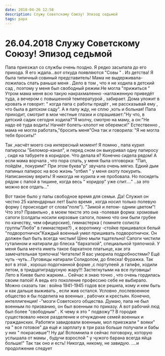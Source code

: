 ```yaml
---
date: 2018-04-26 12:58
description: Служу Советскому Союзу! Эпизод седьмой
tags: papa
---
```

# 26.04.2018 Служу Советскому Союзу! Эпизод седьмой

Папа приезжал со службы очень поздно.  Я редко засыпала до его прихода. Я его ждала...вот откуда появляются "Совы " . Из детства! Я была типичный совиный представитель! Мама не выдерживала-ложилась спать раньше меня . Дело в том , что я не ходила в детский сад , поэтому у меня был свободный режим.Не могла "прижиться " Утром  мама меня всю такую накрахмаленно -наглаженную приведёт туда, а вечером с повышенной температурой , забирает. Дома уложит в кровать и говорит: " когда папа с работы придёт , не рассказывай ему , что была в детском саду". А я папу жду, не сплю ,хоть и больная! Папа приходит, смотрит в мои честные глазки и спрашивает:"Ну что, в детский садик сегодня ходила?"Я молчу, смотрю на маму, а он:"Не надо её туда водить! Начнёт болеть-хлопот не оберемся!" Естественно , мама не могла работать,"бросить меня"Она так и говорила: "Я не могла тебя бросить!"

Так ,насчёт моего сна интересный момент! Я помню , папа курил папиросы "Беломор-канал", и перед сном он выкуривал одну папиросу , сидя на табурете в коридоре. Что делала я? Конечно сидела рядом! А если мама ворчала , что пора спать, у меня была отговорка: "Пап, пойдём , покурим!" При этом буква"р" звучала очень мягко. Едкий дым папиных папирос на всю жизнь "отбил " у меня охоту покурить. Написанному верить! Я никогда не курила и не пробовала. Но посидеть рядом с папой в тишине, когда весь " коридор" уже спит...." ..за это можно все отдать..."

  Вот такое было у папы свободное время для семьи. Да! Служил он честно 25 календарных лет! Было время , когда носил только  полевую форму ( происходит от слова"поле").  "Зимой и летом- одним цветом"! Что это?  Правильно , в моем тексте это она -полевая форма: хромовые сапоги (солдаты носили кирзовые сапоги, помню что они были грубее по качеству, чем офицерские), гимнастерка  ( помните солиста группы"Любэ" в гимнастерке?) , к  воротнику -стойке пришивался белый "подворотничок"Каждый военный умел пришивать подворотничок. Он должен был быть всегда чистым! Шею мыли тщательно! Сапоги чистили гуталином и натирали до блеска "бархаткой", специальной тряпочкой. У меня была мечта иметь такое бархатное платьице, как эта замечательная тряпочка! Читатели! Я вас уморила подробностями?  Ещё чуть -чуть...Пуговицы натирали Солидолом, до блеска! Фуражка. Так вот в этой , хорошо подогнанной форме ,с портупеей ,в галифе, ходили  летом, в тридцатиградусную жару!!! Застегнутыми на все пуговицы! Лето в Киеве было жарким...   Сейчас я знаю точно , что очень гордилась своим папой! А ведь его поколение профессию себе не выбирало. Можно сказать так : война 1941-1945 годов все решила, кому и кем быть и как дальше выживать , если жив остался. Условно ,послевоенное общество я бы поделила на военных , рабочих и крестьян. Конечно, интеллигенция! -"мозги Советского общества.    Думаю, папа не был военным по призванию, он был военным по приказу. А вот рабочий люд был более "свободным" . К чему я это " подвожу"? В городке существовало некое разделение и отчуждение семей военных и гражданских. Работяги завидовали военным, мол приезжали " вояки" на " все готовое" да ещё и зарплату в три раза больше получали и бабы у них " покрасивше"!  Ну да! Вспомнила я сейчас поговорку, которую услышала от мамы , будучи взрослой " у чужого барана  всегда яйца больше!"  Так так оно и есть! Никогда, никому, не завидую.                                                  ....и продолжение следует
  

